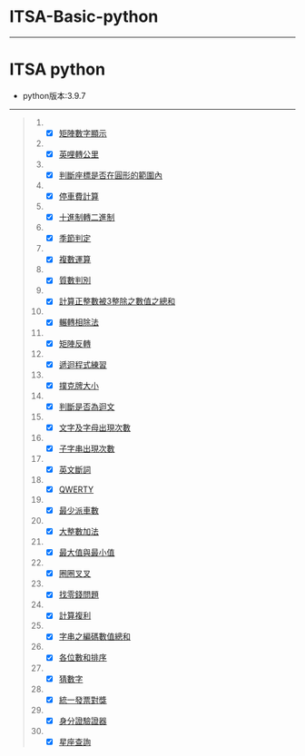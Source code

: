 # ITSA-Basic-python
---
# ITSA python
* python版本:3.9.7
---
> 1. - [x] [矩陣數字顯示](https://e-tutor.itsa.org.tw/e-Tutor/mod/programming/view.php?id=30746)
> 2. - [x] [英哩轉公里](https://e-tutor.itsa.org.tw/e-Tutor/mod/programming/view.php?id=30747)
> 3. - [x] [判斷座標是否在圓形的範圍內](https://e-tutor.itsa.org.tw/e-Tutor/mod/programming/view.php?id=30749)
> 4. - [x] [停車費計算](https://e-tutor.itsa.org.tw/e-Tutor/mod/programming/view.php?id=30748)
> 5. - [x] [十進制轉二進制](https://e-tutor.itsa.org.tw/e-Tutor/mod/programming/view.php?id=30750)
> 6. - [x] [季節判定](https://e-tutor.itsa.org.tw/e-Tutor/mod/programming/view.php?id=30754)
> 7. - [x] [複數運算](https://e-tutor.itsa.org.tw/e-Tutor/mod/programming/view.php?id=30755)
> 8. - [x] [質數判別](https://e-tutor.itsa.org.tw/e-Tutor/mod/programming/view.php?id=30752)
> 9. - [x] [計算正整數被3整除之數值之總和](https://e-tutor.itsa.org.tw/e-Tutor/mod/programming/view.php?id=30751)
> 10. - [x] [輾轉相除法](https://e-tutor.itsa.org.tw/e-Tutor/mod/programming/view.php?id=30757)
> 11. - [x] [矩陣反轉](https://e-tutor.itsa.org.tw/e-Tutor/mod/programming/view.php?id=30760)
> 12. - [x] [遞迴程式練習](https://e-tutor.itsa.org.tw/e-Tutor/mod/programming/view.php?id=30761)
> 13. - [x] [撲克牌大小](https://e-tutor.itsa.org.tw/e-Tutor/mod/programming/view.php?id=30764)
> 14. - [x] [判斷是否為迴文](https://e-tutor.itsa.org.tw/e-Tutor/mod/programming/view.php?id=30766)
> 15. - [x] [文字及字母出現次數](https://e-tutor.itsa.org.tw/e-Tutor/mod/programming/view.php?id=30767)
> 16. - [x] [子字串出現次數](https://e-tutor.itsa.org.tw/e-Tutor/mod/programming/view.php?id=30768)
> 17. - [x] [英文斷詞](https://e-tutor.itsa.org.tw/e-Tutor/mod/programming/view.php?id=30769)
> 18. - [x] [QWERTY](https://e-tutor.itsa.org.tw/e-Tutor/mod/programming/view.php?id=30771)
> 19. - [x] [最少派車數](https://e-tutor.itsa.org.tw/e-Tutor/mod/programming/view.php?id=30777)
> 20. - [x] [大整數加法](https://e-tutor.itsa.org.tw/e-Tutor/mod/programming/view.php?id=30783)
> 21. - [x] [最大值與最小值](https://e-tutor.itsa.org.tw/e-Tutor/mod/programming/view.php?id=30786)
> 22. - [x] [圈圈叉叉](https://e-tutor.itsa.org.tw/e-Tutor/mod/programming/view.php?id=30787)
> 23. - [x] [找零錢問題](https://e-tutor.itsa.org.tw/e-Tutor/mod/programming/view.php?id=30756)
> 24. - [x] [計算複利](https://e-tutor.itsa.org.tw/e-Tutor/mod/programming/view.php?id=30759)
> 25. - [x] [字串之編碼數值總和](https://e-tutor.itsa.org.tw/e-Tutor/mod/programming/view.php?id=30790)
> 26. - [x] [各位數和排序](https://e-tutor.itsa.org.tw/e-Tutor/mod/programming/view.php?id=30785)
> 27. - [x] [猜數字](https://e-tutor.itsa.org.tw/e-Tutor/mod/programming/view.php?id=30784)
> 28. - [x] [統一發票對獎](https://e-tutor.itsa.org.tw/e-Tutor/mod/programming/view.php?id=30778)
> 29. - [x] [身分證驗證器](https://e-tutor.itsa.org.tw/e-Tutor/mod/programming/view.php?id=30779)
> 30. - [x] [星座查詢](https://e-tutor.itsa.org.tw/e-Tutor/mod/programming/view.php?id=30780)
